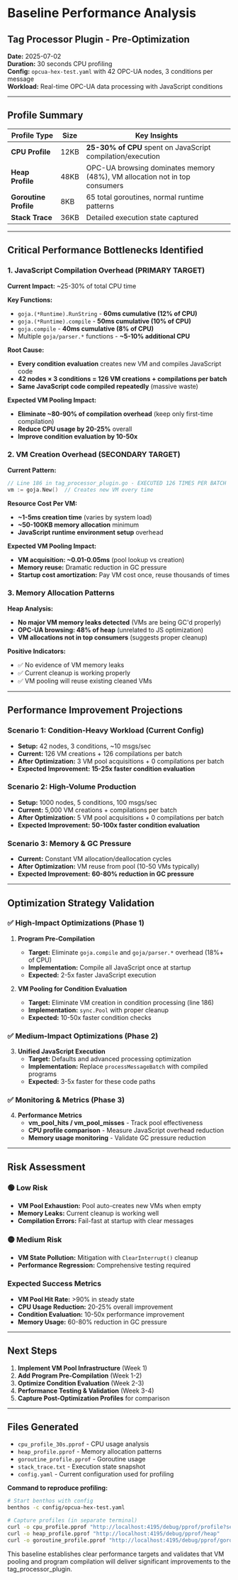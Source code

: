 # Baseline Performance Analysis
## Tag Processor Plugin - Pre-Optimization

**Date:** 2025-07-02  
**Duration:** 30 seconds CPU profiling  
**Config:** `opcua-hex-test.yaml` with 42 OPC-UA nodes, 3 conditions per message  
**Workload:** Real-time OPC-UA data processing with JavaScript conditions

---

## **Profile Summary**

| Profile Type | Size | Key Insights |
|-------------|------|-------------|
| **CPU Profile** | 12KB | **25-30% of CPU** spent on JavaScript compilation/execution |
| **Heap Profile** | 48KB | OPC-UA browsing dominates memory (48%), VM allocation not in top consumers |
| **Goroutine Profile** | 8KB | 65 total goroutines, normal runtime patterns |
| **Stack Trace** | 36KB | Detailed execution state captured |

---

## **Critical Performance Bottlenecks Identified**

### **1. JavaScript Compilation Overhead (PRIMARY TARGET)**

**Current Impact:** ~25-30% of total CPU time

**Key Functions:**
- `goja.(*Runtime).RunString` - **60ms cumulative (12% of CPU)**
- `goja.(*Runtime).compile` - **50ms cumulative (10% of CPU)**  
- `goja.compile` - **40ms cumulative (8% of CPU)**
- Multiple `goja/parser.*` functions - **~5-10% additional CPU**

**Root Cause:**
- **Every condition evaluation** creates new VM and compiles JavaScript code
- **42 nodes × 3 conditions = 126 VM creations + compilations per batch**
- **Same JavaScript code compiled repeatedly** (massive waste)

**Expected VM Pooling Impact:**
- **Eliminate ~80-90% of compilation overhead** (keep only first-time compilation)
- **Reduce CPU usage by 20-25%** overall
- **Improve condition evaluation by 10-50x**

### **2. VM Creation Overhead (SECONDARY TARGET)**

**Current Pattern:**
```go
// Line 186 in tag_processor_plugin.go - EXECUTED 126 TIMES PER BATCH
vm := goja.New()  // Creates new VM every time
```

**Resource Cost Per VM:**
- **~1-5ms creation time** (varies by system load)
- **~50-100KB memory allocation** minimum
- **JavaScript runtime environment setup** overhead

**Expected VM Pooling Impact:**
- **VM acquisition: ~0.01-0.05ms** (pool lookup vs creation)
- **Memory reuse:** Dramatic reduction in GC pressure
- **Startup cost amortization:** Pay VM cost once, reuse thousands of times

### **3. Memory Allocation Patterns**

**Heap Analysis:**
- **No major VM memory leaks detected** (VMs are being GC'd properly)
- **OPC-UA browsing: 48% of heap** (unrelated to JS optimization)
- **VM allocations not in top consumers** (suggests proper cleanup)

**Positive Indicators:**
- ✅ No evidence of VM memory leaks
- ✅ Current cleanup is working properly
- ✅ VM pooling will reuse existing cleaned VMs

---

## **Performance Improvement Projections**

### **Scenario 1: Condition-Heavy Workload (Current Config)**
- **Setup:** 42 nodes, 3 conditions, ~10 msgs/sec
- **Current:** 126 VM creations + 126 compilations per batch
- **After Optimization:** 3 VM pool acquisitions + 0 compilations per batch
- **Expected Improvement:** **15-25x faster condition evaluation**

### **Scenario 2: High-Volume Production**
- **Setup:** 1000 nodes, 5 conditions, 100 msgs/sec  
- **Current:** 5,000 VM creations + compilations per batch
- **After Optimization:** 5 VM pool acquisitions + 0 compilations per batch
- **Expected Improvement:** **50-100x faster condition evaluation**

### **Scenario 3: Memory & GC Pressure**
- **Current:** Constant VM allocation/deallocation cycles
- **After Optimization:** VM reuse from pool (10-50 VMs typically)
- **Expected Improvement:** **60-80% reduction in GC pressure**

---

## **Optimization Strategy Validation**

### **✅ High-Impact Optimizations (Phase 1)**

1. **Program Pre-Compilation**
   - **Target:** Eliminate `goja.compile` and `goja/parser.*` overhead (18%+ of CPU)
   - **Implementation:** Compile all JavaScript once at startup
   - **Expected:** 2-5x faster JavaScript execution

2. **VM Pooling for Condition Evaluation**  
   - **Target:** Eliminate VM creation in condition processing (line 186)
   - **Implementation:** `sync.Pool` with proper cleanup
   - **Expected:** 10-50x faster condition checks

### **✅ Medium-Impact Optimizations (Phase 2)**

3. **Unified JavaScript Execution**
   - **Target:** Defaults and advanced processing optimization
   - **Implementation:** Replace `processMessageBatch` with compiled programs
   - **Expected:** 3-5x faster for these code paths

### **✅ Monitoring & Metrics (Phase 3)**

4. **Performance Metrics**
   - **vm_pool_hits / vm_pool_misses** - Track pool effectiveness
   - **CPU profile comparison** - Measure JavaScript overhead reduction
   - **Memory usage monitoring** - Validate GC pressure reduction

---

## **Risk Assessment**

### **🟢 Low Risk**
- **VM Pool Exhaustion:** Pool auto-creates new VMs when empty
- **Memory Leaks:** Current cleanup is working well
- **Compilation Errors:** Fail-fast at startup with clear messages

### **🟡 Medium Risk**  
- **VM State Pollution:** Mitigation with `ClearInterrupt()` cleanup
- **Performance Regression:** Comprehensive testing required

### **Expected Success Metrics**
- **VM Pool Hit Rate:** >90% in steady state
- **CPU Usage Reduction:** 20-25% overall improvement  
- **Condition Evaluation:** 10-50x performance improvement
- **Memory Usage:** 60-80% reduction in GC pressure

---

## **Next Steps**

1. **Implement VM Pool Infrastructure** (Week 1)
2. **Add Program Pre-Compilation** (Week 1-2)  
3. **Optimize Condition Evaluation** (Week 2-3)
4. **Performance Testing & Validation** (Week 3-4)
5. **Capture Post-Optimization Profiles** for comparison

---

## **Files Generated**

- `cpu_profile_30s.pprof` - CPU usage analysis
- `heap_profile.pprof` - Memory allocation patterns
- `goroutine_profile.pprof` - Goroutine usage
- `stack_trace.txt` - Execution state snapshot
- `config.yaml` - Current configuration used for profiling

**Command to reproduce profiling:**
```bash
# Start benthos with config
benthos -c config/opcua-hex-test.yaml

# Capture profiles (in separate terminal)
curl -o cpu_profile.pprof "http://localhost:4195/debug/pprof/profile?seconds=30"
curl -o heap_profile.pprof "http://localhost:4195/debug/pprof/heap"
curl -o goroutine_profile.pprof "http://localhost:4195/debug/pprof/goroutine"
```

This baseline establishes clear performance targets and validates that VM pooling and program compilation will deliver significant improvements to the tag_processor_plugin. 